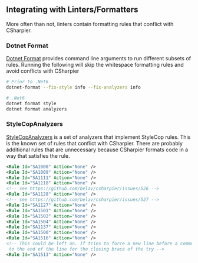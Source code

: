 ## Integrating with Linters/Formatters
More often than not, linters contain formatting rules that conflict with CSharpier.

### Dotnet Format
[Dotnet Format](https://github.com/dotnet/format) provides command line arguments to run different subsets of rules. Running the following will skip the whitespace formatting rules and avoid conflicts with CSharpier
```bash
# Prior to .Net6
dotnet-format --fix-style info --fix-analyzers info

# .Net6
dotnet format style
dotnet format analyzers
```


### StyleCopAnalyzers
[StyleCopAnalyzers](https://github.com/DotNetAnalyzers/StyleCopAnalyzers) is a set of analyzers
that implement StyleCop rules. This is the known set of rules that conflict with CSharpier.
There are probably additional rules that are unnecessary because CSharpier formats code in a way that satisfies the rule.

```xml
<Rule Id="SA1000" Action="None" />
<Rule Id="SA1009" Action="None" />
<Rule Id="SA1111" Action="None" />
<Rule Id="SA1118" Action="None" />
<!-- see https://github.com/belav/csharpier/issues/526 -->
<Rule Id="SA1128" Action="None" />
<!-- see https://github.com/belav/csharpier/issues/527 -->
<Rule Id="SA1127" Action="None" />
<Rule Id="SA1501" Action="None" />
<Rule Id="SA1502" Action="None" />
<Rule Id="SA1504" Action="None" />
<Rule Id="SA1137" Action="None" />
<Rule Id="SA1500" Action="None" />
<Rule Id="SA1516" Action="None" />
<!-- This could be left on. If tries to force a new line before a comment for a catch. The comment can be moved
 to the end of the line for the closing brace of the try -->
<Rule Id="SA1513" Action="None" />
```
